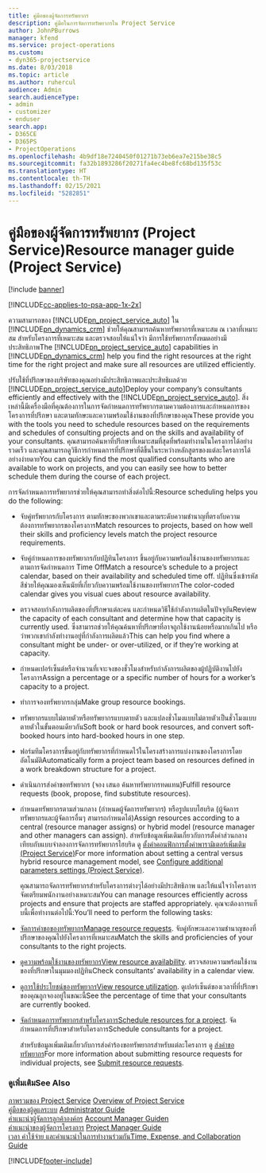 ```yaml
---
title: คู่มือของผู้จัดการทรัพยากร
description: คู่มือในการจัดการทรัพยากรใน Project Service
author: JohnPBurrows
manager: kfend
ms.service: project-operations
ms.custom:
- dyn365-projectservice
ms.date: 8/03/2018
ms.topic: article
ms.author: ruhercul
audience: Admin
search.audienceType:
- admin
- customizer
- enduser
search.app:
- D365CE
- D365PS
- ProjectOperations
ms.openlocfilehash: 4b9df18e7240450f01271b73eb6ea7e215be38c5
ms.sourcegitcommit: fa32b1893286f20271fa4ec4be8fc68bd135f53c
ms.translationtype: HT
ms.contentlocale: th-TH
ms.lasthandoff: 02/15/2021
ms.locfileid: "5282851"
---
```

# <a name="resource-manager-guide-project-service"></a><span data-ttu-id="2ebe7-103">คู่มือของผู้จัดการทรัพยากร (Project Service)</span><span class="sxs-lookup"><span data-stu-id="2ebe7-103">Resource manager guide (Project Service)</span></span>

[!include [banner](../includes/psa-now-project-operations.md)]

[!INCLUDE[cc-applies-to-psa-app-1x-2x](../includes/cc-applies-to-psa-app-1x-2x.md)]

<span data-ttu-id="2ebe7-104">ความสามารถของ [!INCLUDE[pn_project_service_auto](../includes/pn-project-service-auto.md)] ใน [!INCLUDE[pn_dynamics_crm](../includes/pn-dynamics-crm.md)] ช่วยให้คุณสามารถค้นหาทรัพยากรที่เหมาะสม ณ เวลาที่เหมาะสม สำหรับโครงการที่เหมาะสม และตรวจสอบให้แน่ใจว่า มีการใช้ทรัพยากรทั้งหมดอย่างมีประสิทธิภาพ</span><span class="sxs-lookup"><span data-stu-id="2ebe7-104">The [!INCLUDE[pn_project_service_auto](../includes/pn-project-service-auto.md)] capabilities in [!INCLUDE[pn_dynamics_crm](../includes/pn-dynamics-crm.md)] help you find the right resources at the right time for the right project and make sure all resources are utilized efficiently.</span></span>  
  
 <span data-ttu-id="2ebe7-105">ปรับใช้ที่ปรึกษาของบริษัทของคุณอย่างมีประสิทธิภาพและประสิทธิผลด้วย [!INCLUDE[pn_project_service_auto](../includes/pn-project-service-auto.md)]</span><span class="sxs-lookup"><span data-stu-id="2ebe7-105">Deploy your company’s consultants efficiently and effectively with the [!INCLUDE[pn_project_service_auto](../includes/pn-project-service-auto.md)].</span></span> <span data-ttu-id="2ebe7-106">สิ่งเหล่านี้มีเครื่องมือที่คุณต้องการในการจัดกำหนดการทรัพยากรตามความต้องการและกำหนดการของโครงการที่ปรึกษา และตามทักษะและความพร้อมใช้งานของที่ปรึกษาของคุณ</span><span class="sxs-lookup"><span data-stu-id="2ebe7-106">These provide you with the tools you need to schedule resources based on the requirements and schedules of consulting projects and on the skills and availability of your consultants.</span></span> <span data-ttu-id="2ebe7-107">คุณสามารถค้นหาที่ปรึกษาที่เหมาะสมที่สุดที่พร้อมทำงานในโครงการได้อย่างรวดเร็ว และคุณสามารถดูวิธีการกำหนดการที่ปรึกษาที่ดีขึ้นในระหว่างหลักสูตรของแต่ละโครงการได้อย่างง่ายดาย</span><span class="sxs-lookup"><span data-stu-id="2ebe7-107">You can quickly find the most qualified consultants who are available to work on projects, and you can easily see how to better schedule them during the course of each project.</span></span>  
  
 <span data-ttu-id="2ebe7-108">การจัดกำหนดการทรัพยากรช่วยให้คุณสามารถทำสิ่งต่อไปนี้:</span><span class="sxs-lookup"><span data-stu-id="2ebe7-108">Resource scheduling helps you do the following:</span></span>  
  
- <span data-ttu-id="2ebe7-109">จับคู่ทรัพยากรกับโครงการ ตามทักษะของพวกเขาและตามระดับความชำนาญที่ตรงกับความต้องการทรัพยากรของโครงการ</span><span class="sxs-lookup"><span data-stu-id="2ebe7-109">Match resources to projects, based on how well their skills and proficiency levels match the project resource requirements.</span></span>  
  
- <span data-ttu-id="2ebe7-110">จับคู่กำหนดการของทรัพยากรกับปฏิทินโครงการ ขึ้นอยู่กับความพร้อมใช้งานของทรัพยากรและตามการจัดกำหนดการ Time Off</span><span class="sxs-lookup"><span data-stu-id="2ebe7-110">Match a resource’s schedule to a project calendar, based on their availability and scheduled time off.</span></span> <span data-ttu-id="2ebe7-111">ปฏิทินซึ่งเข้ารหัสสีช่วยให้คุณมองเห็นนัยที่เกี่ยวกับความพร้อมใช้งานของทรัพยากร</span><span class="sxs-lookup"><span data-stu-id="2ebe7-111">The color-coded calendar gives you visual cues about resource availability.</span></span>  
  
- <span data-ttu-id="2ebe7-112">ตรวจสอบกำลังการผลิตของที่ปรึกษาแต่ละคน และกำหนดวิธีใช้กำลังการผลิตในปัจจุบัน</span><span class="sxs-lookup"><span data-stu-id="2ebe7-112">Review the capacity of each consultant and determine how that capacity is currently used.</span></span> <span data-ttu-id="2ebe7-113">ซึ่งสามารถช่วยให้คุณค้นหาที่ปรึกษาที่อาจถูกใช้งานน้อยหรือมากเกินไป หรือว่าพวกเขากำลังทำงานอยู่ที่กำลังการผลิตแล้ว</span><span class="sxs-lookup"><span data-stu-id="2ebe7-113">This can help you find where a consultant might be under- or over-utilized, or if they’re working at capacity.</span></span>  
  
- <span data-ttu-id="2ebe7-114">กำหนดเปอร์เซ็นต์หรือจำนวนที่เจาะจงของชั่วโมงสำหรับกำลังการผลิตของผู้ปฏิบัติงานไปยังโครงการ</span><span class="sxs-lookup"><span data-stu-id="2ebe7-114">Assign a percentage or a specific number of hours for a worker’s capacity to a project.</span></span>  
  
- <span data-ttu-id="2ebe7-115">ทำการจองทรัพยากรกลุ่ม</span><span class="sxs-lookup"><span data-stu-id="2ebe7-115">Make group resource bookings.</span></span>  
  
- <span data-ttu-id="2ebe7-116">ทรัพยากรแบบไม่ตายตัวหรือทรัพยากรแบบตายตัว และแปลงชั่วโมงแบบไม่ตายตัวเป็นชั่วโมงแบบตายตัวในขั้นตอนเดียวกัน</span><span class="sxs-lookup"><span data-stu-id="2ebe7-116">Soft book or hard book resources, and convert soft-booked hours into hard-booked hours in one step.</span></span>  
  
- <span data-ttu-id="2ebe7-117">ฟอร์มทีมโครงการขึ้นอยู่กับทรัพยากรที่กำหนดไว้ในโครงสร้างการแบ่งงานของโครงการโดยอัตโนมัติ</span><span class="sxs-lookup"><span data-stu-id="2ebe7-117">Automatically form a project team based on resources defined in a work breakdown structure for a project.</span></span>  
  
- <span data-ttu-id="2ebe7-118">ดำเนินการส่งคำขอทรัพยากร (จอง เสนอ ค้นหาทรัพยากรทดแทน)</span><span class="sxs-lookup"><span data-stu-id="2ebe7-118">Fulfill resource requests (book, propose, find substitute resources).</span></span>  
  
- <span data-ttu-id="2ebe7-119">กำหนดทรัพยากรตามส่วนกลาง (กำหนดผู้จัดการทรัพยากร) หรือรูปแบบไฮบริด (ผู้จัดการทรัพยากรและผู้จัดการอื่นๆ สามารถกำหนดได้)</span><span class="sxs-lookup"><span data-stu-id="2ebe7-119">Assign resources according to a central (resource manager assigns) or hybrid model (resource manager and other managers can assign).</span></span> <span data-ttu-id="2ebe7-120">สำหรับข้อมูลเพิ่มเติมเกี่ยวกับการตั้งค่าส่วนกลางเทียบกับแบบจำลองการจัดการทรัพยากรไฮบริด ดู [ตั้งค่าคอนฟิกการตั้งค่าพารามิเตอร์เพิ่มเติม (Project Service)](../psa/configure-additional-parameters-settings.md)</span><span class="sxs-lookup"><span data-stu-id="2ebe7-120">For more information about setting a central versus hybrid resource management model, see [Configure additional parameters settings (Project Service)](../psa/configure-additional-parameters-settings.md).</span></span>  
  
  <span data-ttu-id="2ebe7-121">คุณสามารถจัดการทรัพยากรสำหรับโครงการต่างๆได้อย่างมีประสิทธิภาพ และให้แน่ใจว่าโครงการจัดเตรียมพนักงานอย่างเหมาะสม</span><span class="sxs-lookup"><span data-stu-id="2ebe7-121">You can manage resources efficiently across projects and ensure that projects are staffed appropriately.</span></span> <span data-ttu-id="2ebe7-122">คุณจะต้องการแท็บนี้เพื่อทำงานต่อไปนี้:</span><span class="sxs-lookup"><span data-stu-id="2ebe7-122">You’ll need to perform the following tasks:</span></span>  
  
- <span data-ttu-id="2ebe7-123">[จัดการคำขอของทรัพยากร](../psa/manage-resource-requests.md)</span><span class="sxs-lookup"><span data-stu-id="2ebe7-123">[Manage resource requests](../psa/manage-resource-requests.md).</span></span> <span data-ttu-id="2ebe7-124">จับคู่ทักษะและความชำนาญของที่ปรึกษาของคุณไปยังโครงการที่เหมาะสม</span><span class="sxs-lookup"><span data-stu-id="2ebe7-124">Match the skills and proficiencies of your consultants to the right projects.</span></span>  
  
- <span data-ttu-id="2ebe7-125">[ดูความพร้อมใช้งานของทรัพยากร](../psa/view-resource-availability.md)</span><span class="sxs-lookup"><span data-stu-id="2ebe7-125">[View resource availability](../psa/view-resource-availability.md).</span></span> <span data-ttu-id="2ebe7-126">ตรวจสอบความพร้อมใช้งานของที่ปรึกษาในมุมมองปฏิทิน</span><span class="sxs-lookup"><span data-stu-id="2ebe7-126">Check consultants’ availability in a calendar view.</span></span>  
  
- <span data-ttu-id="2ebe7-127">[ดูการใช้ประโยชน์ของทรัพยากร](../psa/view-resource-utilization.md)</span><span class="sxs-lookup"><span data-stu-id="2ebe7-127">[View resource utilization](../psa/view-resource-utilization.md).</span></span> <span data-ttu-id="2ebe7-128">ดูเปอร์เซ็นต์ของเวลาที่ที่ปรึกษาของคุณถูกจองอยู่ในขณะนี้</span><span class="sxs-lookup"><span data-stu-id="2ebe7-128">See the percentage of time that your consultants are currently booked.</span></span>  
  
- <span data-ttu-id="2ebe7-129">[จัดกำหนดการทรัพยากรสำหรับโครงการ](../psa/schedule-resources-project.md)</span><span class="sxs-lookup"><span data-stu-id="2ebe7-129">[Schedule resources for a project](../psa/schedule-resources-project.md).</span></span> <span data-ttu-id="2ebe7-130">จัดกำหนดการที่ปรึกษาสำหรับโครงการ</span><span class="sxs-lookup"><span data-stu-id="2ebe7-130">Schedule consultants for a project.</span></span>  
  
  <span data-ttu-id="2ebe7-131">สำหรับข้อมูลเพิ่มเติมเกี่ยวกับการส่งคำร้องขอทรัพยากรสำหรับแต่ละโครงการ ดู [ส่งคำขอทรัพยากร](../psa/submit-resource-requests.md)</span><span class="sxs-lookup"><span data-stu-id="2ebe7-131">For more information about submitting resource requests for individual projects, see [Submit resource requests](../psa/submit-resource-requests.md).</span></span>  
  
### <a name="see-also"></a><span data-ttu-id="2ebe7-132">ดูเพิ่มเติม</span><span class="sxs-lookup"><span data-stu-id="2ebe7-132">See Also</span></span>  
 <span data-ttu-id="2ebe7-133">[ภาพรวมของ Project Service](../psa/overview.md) </span><span class="sxs-lookup"><span data-stu-id="2ebe7-133">[Overview of Project Service](../psa/overview.md) </span></span>  
 <span data-ttu-id="2ebe7-134">[คู่มือของผู้ดูแลระบบ](../psa/admin-guide.md) </span><span class="sxs-lookup"><span data-stu-id="2ebe7-134">[Administrator Guide](../psa/admin-guide.md) </span></span>  
 <span data-ttu-id="2ebe7-135">[คำแนะนำผู้จัดการลูกค้าองค์กร](../psa/account-manager-guide.md) </span><span class="sxs-lookup"><span data-stu-id="2ebe7-135">[Account Manager Guiden](../psa/account-manager-guide.md) </span></span>  
 <span data-ttu-id="2ebe7-136">[คำแนะนำของผู้จัดการโครงการ](../psa/project-manager-guide.md) </span><span class="sxs-lookup"><span data-stu-id="2ebe7-136">[Project Manager Guide](../psa/project-manager-guide.md) </span></span>  
 [<span data-ttu-id="2ebe7-137">เวลา ค่าใช้จ่าย และคำแนะนำในการทำงานร่วมกัน</span><span class="sxs-lookup"><span data-stu-id="2ebe7-137">Time, Expense, and Collaboration Guide</span></span>](../psa/time-expense-collaboration-guide.md)


[!INCLUDE[footer-include](../includes/footer-banner.md)]